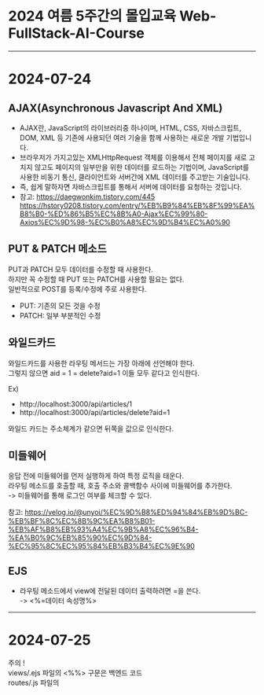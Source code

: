 # 2024 여름 5주간의 몰입교육 Web-FullStack-AI-Course



---


# 2024-07-24

## AJAX(Asynchronous Javascript And XML)
- AJAX란, JavaScript의 라이브러리중 하나이며, HTML, CSS, 자바스크립트, DOM, XML 등 기존에 사용되던 여러 기술을 함께 사용하는 새로운 개발 기법입니다.
- 브라우저가 가지고있는 XMLHttpRequest 객체를 이용해서 전체 페이지를 새로 고치지 않고도 페이지의 일부만을 위한 데이터를 로드하는 기법이며, JavaScript를 사용한 비동기 통신, 클라이언트와 서버간에 XML 데이터를 주고받는 기술입니다.
- 즉, 쉽게 말하자면 자바스크립트를 통해서 서버에 데이터를 요청하는 것입니다.
- 참고: https://daegwonkim.tistory.com/445  
    https://hstory0208.tistory.com/entry/%EB%B9%84%EB%8F%99%EA%B8%B0-%ED%86%B5%EC%8B%A0-Ajax%EC%99%80-Axios%EC%9D%98-%EC%B0%A8%EC%9D%B4%EC%A0%90


## PUT & PATCH 메소드
PUT과 PATCH 모두 데이터를 수정할 때 사용한다.  
하지만 꼭 수정할 때 PUT 또는 PATCH를 사용할 필요는 없다.  
일반적으로 POST를 등록/수정에 주로 사용한다.  
- PUT: 기존의 모든 것을 수정
- PATCH: 일부 부분적인 수정


## 와일드카드
와일드카드를 사용한 라우팅 메서드는 가장 아래에 선언해야 한다.  
그렇지 않으면 aid = 1 = delete?aid=1 이들 모두 같다고 인식한다.  

Ex)
- http://localhost:3000/api/articles/1
- http://localhost:3000/api/articles/delete?aid=1

와일드 카드는 주소체계가 같으면 뒤쪽을 값으로 인식한다.


## 미들웨어
응답 전에 미들웨어를 먼저 실행하게 하여 특정 로직을 태운다.  
라우팅 메소드를 호출할 때, 호출 주소와 콜백함수 사이에 미들웨어를 추가한다.  
-> 미들웨어를 통해 로그인 여부를 체크할 수 있다.

참고: https://velog.io/@unyoi/%EC%9D%B8%ED%94%84%EB%9D%BC-%EB%BF%8C%EC%8B%9C%EA%B8%B01-%EB%AF%B8%EB%93%A4%EC%9B%A8%EC%96%B4-%EA%B0%9C%EB%85%90%EC%9D%84-%EC%95%8C%EC%95%84%EB%B3%B4%EC%9E%90

## EJS
- 라우팅 메소드에서 view에 전달된 데이터 출력하려면 =을 쓴다.  
-> <%=데이터 속성명%>

---

# 2024-07-25

주의 !  
views/.ejs 파일의 <%%> 구문은 백엔드 코드  
routes/.js 파일의 <script> 구문은 프론트엔드 코드


## 시맨틱 태그(Semantic Tag)
- html에서 페이지가 어떤 내용의 영역인지 유추할 수 있도록 태그 이름에 의미를 부여한다.
    사실 div 태그로 해도 상관없다.

- 똑같은 div로 하는 것보다 시맨틱 태그를 사용하는 것이 검색 엔진을 최적화할 수 있다.
    Ex) nav, main, article


## view 화면 컴포넌트 재사용
- Include 방식
    - 각각 물리적인 파일로 존재한다.
    - html 태그 영역, script 태그 영역, css 영역은 여전히 중복된다.

- 레이아웃
    - 레이아웃에는 실제 컨텐츠를 제외한 공통 부분만 포함한다.
    - 레이아웃에서 <%-  %> 태그를 이용해 통합한다.
    - <body>, <meta>(검색 엔진 최적화), <style>, <script> html 태그를 적용할 수 있다.

-> 기본적으로는 레이아웃 기술을 사용하고, 레이아웃을 적용해도 중복되는 부분은 부분적으로 Include 파일로 따로 뺀다.


---


# 2024-07-26

## DBMS
데이터 관리 SW 시스템

### RDBMS
- RDBMS 특징
    - 결함이 없는 데이터를 안정적으로 영구적으로 관리하는 것이 주요 목적
    - 데이터 수가 많으면 RDBMS는 속도가 떨어진다.
    - DB 서버 복제가 오래 걸린다.
    - 속도보다 무결성 데이터 수집을 목적으로 한다 !
    - Constraints(제약사항)을 이용하여 무결성 데이터를 수집한다.(데이터에 결함이 있다면, 에러를 발생시킨다.)
    - Ex) MySQL, MariaDB(MySQL과 유사), PostgreSQL
- RDBMS 구조
    - Databases - Tables - Rows - Columns
    - TABLE간의 관계 기반 정형 데이터 관리
    - TABLE의 관리 항목은 사용자 관리 항목(제목, 내용 등)과 시스템 관리 항목(ID, 등록일시, IP 등)으로 나뉜다.

### NoSQL
- 관계형 데이터베이스의 한계를 극복
- 빠른 응답 속도, 높은 가용성(사용자가 늘어남에 따라 자원(DB 서버)을 늘렸다 줄였다 가능), 확장성(DB 서버를 실시간으로 복제해서 확장하는 것이 자유롭다. 
    -> Scale-Up:단일 서버 CPU/메모리 추가, Scale-Out:서버를 추가), 가용성(백업(스탠바이)서버 없이 사용 중에 실시간으로 DB 서버가 늘릴 수 있다.)
- 데이터 양이 많고(빅데이터), 데이터 구조가 정해져있지 않은 경우 NoSQL을 사용한다.
- 정형 데이터 방식으로도, 비정형 데이터도 관리할 수 있다.
- 실시간으로 확장이 가능하다.
- 트래픽을 예측할 수 없는 경우 사용된다.

- Document DB
    Ex) MongoDB
- KEY-VALUE DB
    Ex) REDIS


---


# 2024-07-29

## MySQL
- Schema(=Database)
- Character Set은 utf8mb4(utf8에 이모지를 포함한 최신 버전)
- collation은 unicode_ci를 선택하면 정렬을 할 수 있다.

### MySQL 데이터 유형
- 문자형
    - CHAT(고정길이형)
        - 문자열 고정길이는 해당 길이만큼 사이즈를 사용한다.
        - 실제 데이터가 안들어가도, 데이터 길이가 고정된 형태 데이터 입력
        - 길이가 정해져 있는 데이터를 사용할 때 CHAR를 사용한다.
    - VARCHAR(가변길이형)
        - 문자열 가변길이
        - 알파벳 한 글자: 1byte, 유니코드 한 글자: 2byte
    - TEXT
        - 1000자리 이상의 긴 문자열

### MySQL TABLE 제약조건
    - PK(Primary Key)
    - NN(Not Null)
        NULL은 Data가 입력 안된 초기 상태, 공백 문자는 값이 들어가 있다.
    - UQ(Unique Key)
        Primary Key는 Unique Key
    - ZF(Zero Fill)
        남는 공간은 0으로 채운다.
    - AI(Auto Increment)
        자동 증가

## Model
데이터의 구조를 프로그래밍 언어로 표현한 클래스  
물리적인 테이블을 백엔드에서 제어하기 위함

- Data Model: DB의 TABLE과 1대1 매핑된다.
- View Model: 화면의 구조가 기준
- DTO Model: 여러 모델의 데이터를 하나의 모델로 준다.

## ORM
모델과 물리적인 TABLE을 1대1 매핑해 모델을 통해 관리한다.  
ORM 프레임워크에서 동적으로 SQL 쿼리를 만들어준다.

## Code First & Model First
코드로 모델을 만들고, DB를 적용한다.  
새로운 프로젝트를 만들 때 사용한다.
- Database First
    - 만들어진 DB를 바탕으로 코드에 적용한다.
    - 이미 운영 중인 시스템에 사용한다.

## /model/index.js
index.js는 물리적인 데이터베이스 그 자체를 가리킨다.


---


# 2024-07-31

사용자 사이트는 UI/UX도 좋아야 하고, 디자인도 최신 트렌드를 따라가기 위해 프론트와 백엔드를 나눠서 개발하지만,  
관라지 사이트는 디자인을 신경 쓸 필요가 없기 때문에, 백엔드에서 모든 것을 개발하기도 한다.

## Socket.io 모듈
### 클라이언트 -> 서버로 전송한 메시지 수신
- on 메소드
현재 접속되어 있는 클라이언트로부터 메시지를 수신하려면 on 메소드 사용
    - io.on
        - 'connection' : socket.io의 기본 이벤트, 사용자가 웹사이트에 접속하면 자동으로 발생하는 이벤트
    - socket.on
        - 해당 클라이언트에서 메세지를 보낸다.
### 서버 -> 클라이언트로 메시지 전송
- emit 메소드
    - io.emit
        - 서버가 현재 접속해있는 모든 클라이언트에게 이벤트 전달
        - io.emit은 연결된 모든 클라이언트를 대상으로 한다.
            -> 따라서 sender인 socket에 해당되는 client에게도 전달된다.
    - socket.emit
        - 서버쪽에서 event를 발생시키는 함수
        - 서버에서 이벤트 발생시키면 클라이언트 페이지의 해당 이벤트 리스너에서 처리
        - 해당 소켓을 통해 클라이언트에게 메시지 전송
        - sender인 socket의 클라이언트는 제외한다.

참고: https://velog.io/@rzee/Node.js-Socket.io-%EB%AA%A8%EB%93%88-.emit-.on  
https://velog.io/@nittre/NodeJS-io.emitio.sockets.emit%EA%B3%BC-socket.broadcast.emit%EC%9D%98-%EC%B0%A8%EC%9D%B4


## CORS
- 같은 서버 도메인이 아닌 다른 도메인에서 데이터를 호출할 때, 차단되어 CORS 이슈가 생긴다.
    -> 동일 출처 원칙을 위반
- 허용된 도메인에 대해서 데이터/소캣 기능을 제공할 수 있도록 CORS 설정이 필요하다.
- 데이터를 제공하는 도메인과 사용하는 도메인이 다르면, 시스템 상에서 차단한다.
- 도메인을 등록하면 사용할 수 있다.
- restful, 채팅 서버에서 CORS 이슈가 많이 발생한다.

## JWT
JSON 형식의 데이터를 암호화해 놓은 토큰

- 토큰을 까보면 JSON 데이터가 들어있다.
- 토큰에 담겨져있는 데이터는 바꿀 수 없다.
    -> 바꾸면 깨져버리기 때문에 안전하다.
- JWT 토큰의 형식
    - HEADER: 토큰 종류와 해시 알고리즘 정보 제공
    - PAYLOAD: 토큰으로 저장하는 실제 데이터인 JSON 데이터를 인코딩하여 저장하는 영역
    - SIGNATURE: 일련의 문자열로 서버에서 발급해준 특정 문자열로 시그니처 값을 통해서 사버의 값과 비교해 토큰이 변조되었는지 여부를 확인할 수 있는 값 설정.
- PAYLOAD 영역에 들어있다.
- 토큰을 만들 때도 인증키가 필요하고, 까볼 때 만들때 사용했던 인증키가 필요하다.(양방향 암호화)

### Q, JWT 토큰을 왜 쓰는가?
- 용도
    이기종 시스템 간의 데이터 상호교환을 통한 시스템 통합수단으로 사용
- 오리지널 데이터를 변조없이 주고 받을 수 있다.
- JWT토큰은 기본적으로 변조 불가능하다.
- 난독화/복호화 사용이 간편해 각종 시스템간 데이터 교환 표준 포맷으로 사용된다.


---


# 2024-08-01